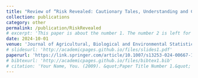 ```yaml
---
title: "Review of “Risk Revealed: Cautionary Tales, Understanding and Communication” by Paul Embrechts, Marius Hofert, and Valérie Chavez-Demoulin"
collection: publications
category: other
permalink: /publication/RiskRevealed
# excerpt: 'This paper is about the number 1. The number 2 is left for future work.'
date: 2024-10-01
venue: 'Journal of Agricultural, Biological and Environmental Statistics'
# slidesurl: 'http://academicpages.github.io/files/slides1.pdf'
paperurl: 'https://link.springer.com/article/10.1007/s13253-024-00667-1'
# bibtexurl: 'http://academicpages.github.io/files/bibtex1.bib'
# citation: 'Your Name, You. (2009). &quot;Paper Title Number 1.&quot; <i>Journal 1</i>. 1(1).'
---
```

<!-- The contents above will be part of a list of publications, if the user clicks the link for the publication than the contents of section will be rendered as a full page, allowing you to provide more information about the paper for the reader. When publications are displayed as a single page, the contents of the above "citation" field will automatically be included below this section in a smaller font. -->
